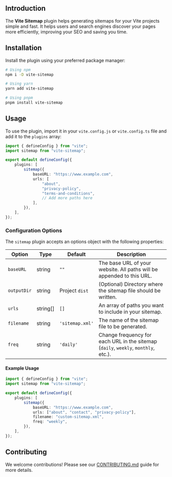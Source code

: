 ## Introduction

The **Vite Sitemap** plugin helps generating sitemaps for your Vite projects simple and fast. It helps users and search engines discover your pages more efficiently, improving your SEO and saving you time.

## Installation

Install the plugin using your preferred package manager:

```bash
# Using npm
npm i -D vite-sitemap

# Using yarn
yarn add vite-sitemap

# Using pnpm
pnpm install vite-sitemap

```

## Usage

To use the plugin, import it in your `vite.config.js` or `vite.config.ts` file and add it to the `plugins` array:

```ts
import { defineConfig } from "vite";
import sitemap from "vite-sitemap";

export default defineConfig({
    plugins: [
        sitemap({
            baseURL: "https://www.example.com",
            urls: [
                "about",
                "privacy-policy",
                "terms-and-conditions",
                // Add more paths here
            ],
        }),
    ],
});
```

### Configuration Options

The `sitemap` plugin accepts an options object with the following properties:

| Option      | Type     | Default         | Description                                                                        |
| ----------- | -------- | --------------- | ---------------------------------------------------------------------------------- |
| `baseURL`   | string   | `""`            | The base URL of your website. All paths will be appended to this URL.              |
| `outputDir` | string   | Project `dist`  | (Optional) Directory where the sitemap file should be written.                     |
| `urls`      | string[] | `[]`            | An array of paths you want to include in your sitemap.                             |
| `filename`  | string   | `'sitemap.xml'` | The name of the sitemap file to be generated.                                      |
| `freq`      | string   | `'daily'`       | Change frequency for each URL in the sitemap (`daily`, `weekly`, `monthly`, etc.). |

#### Example Usage

```ts
import { defineConfig } from "vite";
import sitemap from "vite-sitemap";

export default defineConfig({
    plugins: [
        sitemap({
            baseURL: "https://www.example.com",
            urls: ["about", "contact", "privacy-policy"],
            filename: "custom-sitemap.xml",
            freq: "weekly",
        }),
    ],
});
```

## Contributing

We welcome contributions! Please see our [CONTRIBUTING.md](.github/CONTRIBUTING.md) guide for more details.

```

```
